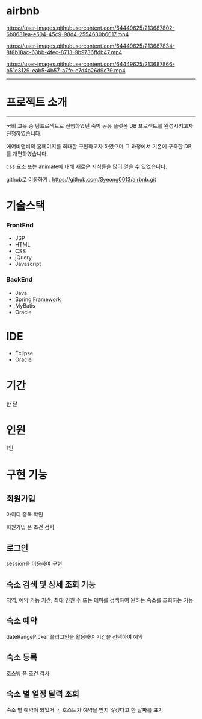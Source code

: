 # airbnb

https://user-images.githubusercontent.com/64449625/213687802-6b8631ea-e504-45c9-98d4-2554630b6017.mp4



https://user-images.githubusercontent.com/64449625/213687834-8f8b18ac-63bb-4fec-8713-9b9736ffdb47.mp4




https://user-images.githubusercontent.com/64449625/213687866-b51e3129-eab5-4b57-a7fe-e7d4a26d9c79.mp4



---

# 프로젝트 소개


---

국비 교육 중 팀프로젝트로 진행하였던 숙박 공유 플랫폼 DB 프로젝트를 완성시키고자 진행하였습니다. 

에어비앤비의 홈페이지를 최대한 구현하고자 하였으며 그 과정에서 기존에 구축한 DB를 개편하였습니다.

css 요소 또는 animate에 대해 새로운 지식들을 많이 얻을 수 있었습니다.

github로 이동하기 :  https://github.com/Syeong0013/airbnb.git

# 기술스택


### FrontEnd

- JSP
- HTML
- CSS
- jQuery
- Javascript

### BackEnd

- Java
- Spring Framework
- MyBatis
- Oracle

# IDE


- Eclipse
- Oracle

# 기간

한 달

# 인원


1인

# 구현 기능


## 회원가입

아이디 중복 확인

회원가입 폼 조건 검사

## 로그인

session을 이용하여 구현

## 숙소 검색 및 상세 조회 기능

지역, 예약 가능 기간, 최대 인원 수 또는 테마를 검색하여 원하는 숙소를 조회하는 기능

## 숙소 예약

dateRangePicker 플러그인을 활용하여 기간을 선택하여 예약

## 숙소 등록

호스팅 폼 조건 검사

## 숙소 별 일정 달력 조회

숙소 별 예약이 되었거나, 호스트가 예약을 받지 않겠다고 한 날짜를 표기
